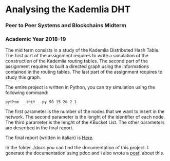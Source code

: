 # Analysing the Kademlia DHT

### Peer to Peer Systems and Blockchains Midterm
### Academic Year 2018-19

The mid term consists in a study of the Kademlia Distributed Hash Table. 
The first part of the assignment requires to write a simulation of the construction of the Kademlia routing tables.
The second part of the assignment requires to built a directed graph using the informations contained in the routing tables.
The last part of the assignment requires to study this graph.

The entire project is written in Python, you can try simulation using the following command:


```
python __init__.py 50 15 20 2 1
```

The first parameter is the number of the nodes that we want to insert in the network. The second parameter is the lenght
of the identifier of each node. The third parameter is the lenght of the KBucket List.
The other parameters are described in the final report.

The final report (written in italian) is [Here](https://github.com/lucacorbucci/Analysing-the-Kademlia-DHT/blob/master/Relazione/Relazione.pdf).

In the folder ./docs you can find the documentation of this project. I generate the documentation using pdoc and
i also wrote a [post](https://medium.com/@Tankado95/how-to-generate-a-documentation-for-python-code-using-pdoc-60f681d14d6e).
about this.
